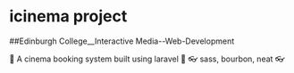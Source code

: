 # icinema project

##Edinburgh College__Interactive Media--Web-Development

:elephant:  A cinema booking system built using laravel :elephant:
:eyeglasses: sass, bourbon, neat :eyeglasses:
